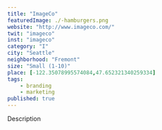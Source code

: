 ```yaml
---
title: "ImageCo"
featuredImage: ./-hamburgers.png
website: "http://www.imageco.com/"
twit: "imageco"
inst: "imageco"
category: "I"
city: "Seattle"
neighborhood: "Fremont"
size: "Small (1-10)"
place: [-122.35078995574084,47.652321340259334]
tags:
    - branding
    - marketing
published: true
---
```


Description
